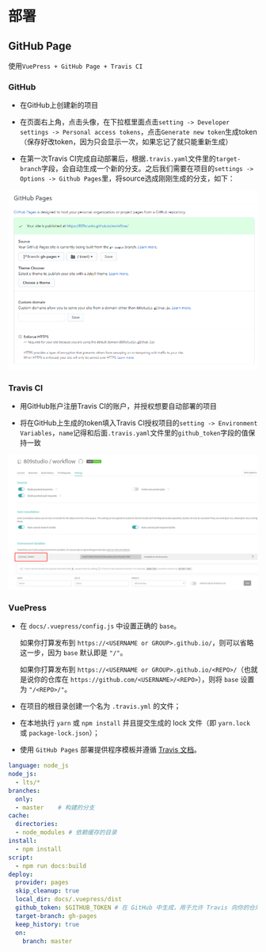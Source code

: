 # 部署

## GitHub Page

使用`VuePress + GitHub Page + Travis CI`

### GitHub

- 在GitHub上创建新的项目

- 在页面右上角，点击头像，在下拉框里面点击`setting -> Developer settings -> Personal access tokens`，点击`Generate new token`生成token（保存好改token，因为只会显示一次，如果忘记了就只能重新生成）

- 在第一次Travis CI完成自动部署后，根据`.travis.yaml`文件里的`target-branch`字段，会自动生成一个新的分支。之后我们需要在项目的`settings -> Options -> Github Pages`里，将source选成刚刚生成的分支，如下：

![github-pages](/imgs/github-pages.png)

### Travis CI

- 用GitHub账户注册Travis CI的账户，并授权想要自动部署的项目

- 将在GitHub上生成的token填入Travis CI授权项目的`setting -> Environment Variables`，`name`记得和后面`.travis.yaml`文件里的`github_token`字段的值保持一致

![travis-ci](/imgs/travis-ci.png)

### VuePress

- 在 `docs/.vuepress/config.js` 中设置正确的 `base`。

    如果你打算发布到 `https://<USERNAME or GROUP>.github.io/`，则可以省略这一步，因为 `base` 默认即是 `"/"`。

    如果你打算发布到 `https://<USERNAME or GROUP>.github.io/<REPO>/`（也就是说你的仓库在 `https://github.com/<USERNAME>/<REPO>`），则将 `base` 设置为 `"/<REPO>/"`。

- 在项目的根目录创建一个名为 `.travis.yml` 的文件；

- 在本地执行 `yarn` 或 `npm install` 并且提交生成的 lock 文件（即 `yarn.lock` 或 `package-lock.json`）；

- 使用 `GitHub Pages` 部署提供程序模板并遵循 [Travis 文档](https://docs.travis-ci.com/user/deployment/pages/)。

```yaml
language: node_js
node_js:
  - lts/*
branches:
  only:
  - master    # 构建的分支
cache:
  directories:
  - node_modules # 依赖缓存的目录
install:
  - npm install
script:
  - npm run docs:build
deploy:
  provider: pages
  skip_cleanup: true
  local_dir: docs/.vuepress/dist
  github_token: $GITHUB_TOKEN # 在 GitHub 中生成，用于允许 Travis 向你的仓库推送代码。在 Travis 的项目设置页面进行配置，设置为 secure variable
  target-branch: gh-pages
  keep_history: true
  on:
    branch: master
```
